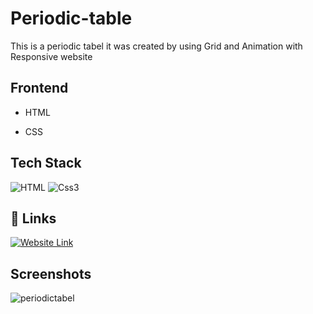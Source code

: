 
# Periodic-table

This is a periodic tabel it was created by using Grid and Animation with Responsive website


## Frontend

- HTML

- CSS


## Tech Stack

![HTML](https://img.shields.io/badge/HTML-239120?style=for-the-badge&logo=html5&logoColor=white)
![Css3](https://img.shields.io/badge/CSS3-1572B6?style=for-the-badge&logo=css3&logoColor=white)

## 🔗 Links
[![Website Link](https://img.shields.io/badge/my_portfolio-000?style=for-the-badge&logo=ko-fi&logoColor=white)](https://animatedperiodictable.netlify.app/)


## Screenshots

![periodictabel](https://github.com/WebDevSimplified/Nodejs-Passport-Login/assets/46168078/e078d442-8f49-4be2-a8b3-c2498e6ef498)

